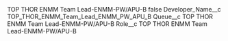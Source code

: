 <?xml version="1.0" encoding="UTF-8"?>
<CustomMetadata xmlns="http://soap.sforce.com/2006/04/metadata" xmlns:xsi="http://www.w3.org/2001/XMLSchema-instance" xmlns:xsd="http://www.w3.org/2001/XMLSchema">
    <label>TOP THOR ENMM Team Lead-ENMM-PW/APU-B</label>
    <protected>false</protected>
    <values>
        <field>Developer_Name__c</field>
        <value xsi:type="xsd:string">TOP_THOR_ENMM_Team_Lead_ENMM_PW_APU_B</value>
    </values>
    <values>
        <field>Queue__c</field>
        <value xsi:type="xsd:string">TOP THOR ENMM Team Lead-ENMM-PW/APU-B</value>
    </values>
    <values>
        <field>Role__c</field>
        <value xsi:type="xsd:string">TOP THOR ENMM Team Lead-ENMM-PW/APU-B</value>
    </values>
</CustomMetadata>
